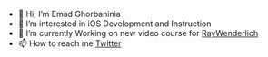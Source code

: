 - 👋 Hi, I’m Emad Ghorbaninia
- 👀 I’m interested in iOS Development and Instruction
- 🌱 I’m currently Working on new video course for [RayWenderlich](https://github.com/raywenderlich)
- 📫 How to reach me [Twitter](https://twitter.com/emadgnia)

